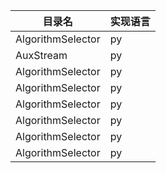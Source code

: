 | 目录名 | 实现语言  |      
|   --- |  ----     |    
|AlgorithmSelector  | py  |    
|AuxStream          | py  |    
|AlgorithmSelector  | py  |    
|AlgorithmSelector  | py  |    
|AlgorithmSelector  | py  |    
|AlgorithmSelector  | py  |    
|AlgorithmSelector  | py  |    
|AlgorithmSelector  | py  |    
